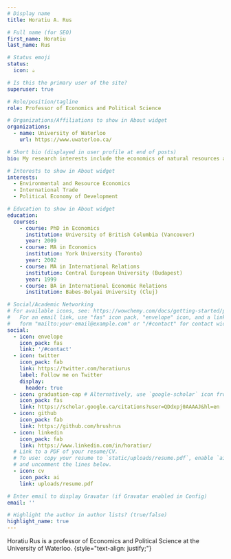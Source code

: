 ```yaml
---
# Display name
title: Horatiu A. Rus

# Full name (for SEO)
first_name: Horatiu
last_name: Rus

# Status emoji
status:
  icon: ☕️

# Is this the primary user of the site?
superuser: true

# Role/position/tagline
role: Professor of Economics and Political Science

# Organizations/Affiliations to show in About widget
organizations:
  - name: University of Waterloo
    url: https://www.uwaterloo.ca/

# Short bio (displayed in user profile at end of posts)
bio: My research interests include the economics of natural resources and the environment, international trade and the political economy of development.

# Interests to show in About widget
interests:
  - Environmental and Resource Economics
  - International Trade
  - Political Economy of Development

# Education to show in About widget
education:
  courses:
    - course: PhD in Economics
      institution: University of British Columbia (Vancouver)
      year: 2009
    - course: MA in Economics
      institution: York University (Toronto)
      year: 2002
    - course: MA in International Relations
      institution: Central European University (Budapest)
      year: 1999
    - course: BA in International Economic Relations
      institution: Babes-Bolyai University (Cluj)

# Social/Academic Networking
# For available icons, see: https://wowchemy.com/docs/getting-started/page-builder/#icons
#   For an email link, use "fas" icon pack, "envelope" icon, and a link in the
#   form "mailto:your-email@example.com" or "/#contact" for contact widget.
social:
  - icon: envelope
    icon_pack: fas
    link: '/#contact'
  - icon: twitter
    icon_pack: fab
    link: https://twitter.com/horatiurus
    label: Follow me on Twitter
    display:
      header: true
  - icon: graduation-cap # Alternatively, use `google-scholar` icon from `ai` icon pack
    icon_pack: fas
    link: https://scholar.google.ca/citations?user=QDdxpj0AAAAJ&hl=en
  - icon: github
    icon_pack: fab
    link: https://github.com/hrushrus
  - icon: linkedin
    icon_pack: fab
    link: https://www.linkedin.com/in/horatiur/
  # Link to a PDF of your resume/CV.
  # To use: copy your resume to `static/uploads/resume.pdf`, enable `ai` icons in `params.yaml`,
  # and uncomment the lines below.
  - icon: cv
    icon_pack: ai
    link: uploads/resume.pdf

# Enter email to display Gravatar (if Gravatar enabled in Config)
email: ''

# Highlight the author in author lists? (true/false)
highlight_name: true
---
```



Horatiu Rus is a professor of Economics and Political Science at the University of Waterloo.
{style="text-align: justify;"}
